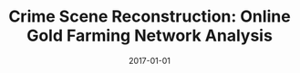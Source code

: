 ---
title: "Crime Scene Reconstruction: Online Gold Farming Network Analysis"
collection: publications
permalink: /publication/2017-01-01-Crime-Scene-Reconstruction-Online-Gold-Farming-Network-Analysis
date: 2017-01-01
venue: 'IEEE Trans. Inf. Forensics Secur.'
paperurl: 'https://doi.org/10.1109/TIFS.2016.2623586'
citation: ' Hyukmin Kwon,  David Mohaisen,  Jiyoung Woo,  Yongdae Kim,  Eunjo Lee,  Huy Kim, &quot;Crime Scene Reconstruction: Online Gold Farming Network Analysis.&quot; IEEE Trans. Inf. Forensics Secur., 2017.'
---